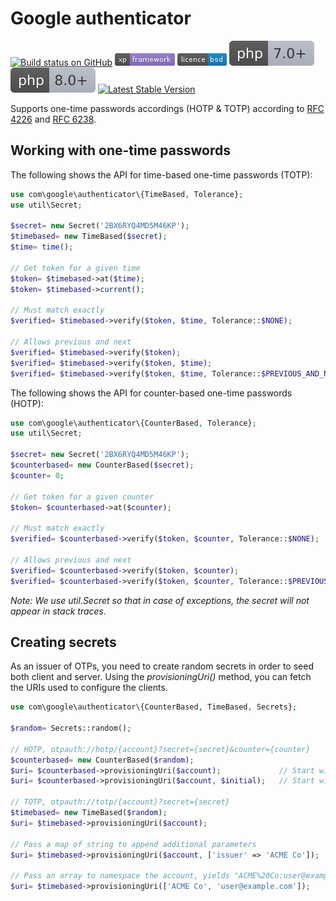 Google authenticator
====================

[![Build status on GitHub](https://github.com/xp-forge/google-authenticator/workflows/Tests/badge.svg)](https://github.com/xp-forge/google-authenticator/actions)
[![XP Framework Module](https://raw.githubusercontent.com/xp-framework/web/master/static/xp-framework-badge.png)](https://github.com/xp-framework/core)
[![BSD Licence](https://raw.githubusercontent.com/xp-framework/web/master/static/licence-bsd.png)](https://github.com/xp-framework/core/blob/master/LICENCE.md)
[![Requires PHP 7.0+](https://raw.githubusercontent.com/xp-framework/web/master/static/php-7_0plus.svg)](http://php.net/)
[![Supports PHP 8.0+](https://raw.githubusercontent.com/xp-framework/web/master/static/php-8_0plus.svg)](http://php.net/)
[![Latest Stable Version](https://poser.pugx.org/xp-forge/google-authenticator/version.png)](https://packagist.org/packages/xp-forge/google-authenticator)

Supports one-time passwords accordings (HOTP & TOTP) according to [RFC 4226](http://tools.ietf.org/html/rfc4226) and [RFC 6238](http://tools.ietf.org/html/rfc6238).

Working with one-time passwords
-------------------------------
The following shows the API for time-based one-time passwords (TOTP):

```php
use com\google\authenticator\{TimeBased, Tolerance};
use util\Secret;

$secret= new Secret('2BX6RYQ4MD5M46KP');
$timebased= new TimeBased($secret);
$time= time();

// Get token for a given time
$token= $timebased->at($time);
$token= $timebased->current();

// Must match exactly
$verified= $timebased->verify($token, $time, Tolerance::$NONE);

// Allows previous and next
$verified= $timebased->verify($token);
$verified= $timebased->verify($token, $time);
$verified= $timebased->verify($token, $time, Tolerance::$PREVIOUS_AND_NEXT);
```

The following shows the API for counter-based one-time passwords (HOTP):

```php
use com\google\authenticator\{CounterBased, Tolerance};
use util\Secret;

$secret= new Secret('2BX6RYQ4MD5M46KP');
$counterbased= new CounterBased($secret);
$counter= 0;

// Get token for a given counter
$token= $counterbased->at($counter);

// Must match exactly
$verified= $counterbased->verify($token, $counter, Tolerance::$NONE);

// Allows previous and next
$verified= $counterbased->verify($token, $counter);
$verified= $counterbased->verify($token, $counter, Tolerance::$PREVIOUS_AND_NEXT);
```

*Note: We use util.Secret so that in case of exceptions, the secret will not appear in stack traces.*

Creating secrets
----------------
As an issuer of OTPs, you need to create random secrets in order to seed both client and server. Using the *provisioningUri()* method, you can fetch the URIs used to configure the clients.

```php
use com\google\authenticator\{CounterBased, TimeBased, Secrets};

$random= Secrets::random();

// HOTP, otpauth://hotp/{account}?secret={secret}&counter={counter}
$counterbased= new CounterBased($random);
$uri= $counterbased->provisioningUri($account);             // Start with counter= 0
$uri= $counterbased->provisioningUri($account, $initial);   // Start with counter= $initial

// TOTP, otpauth://totp/{account}?secret={secret}
$timebased= new TimeBased($random);
$uri= $timebased->provisioningUri($account);

// Pass a map of string to append additional parameters
$uri= $timebased->provisioningUri($account, ['issuer' => 'ACME Co']);

// Pass an array to namespace the account, yields "ACME%20Co:user@example.com"
$uri= $timebased->provisioningUri(['ACME Co', 'user@example.com']);
```